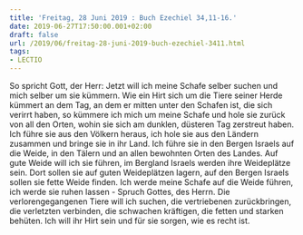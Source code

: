```yaml
---
title: 'Freitag, 28 Juni 2019 : Buch Ezechiel 34,11-16.'
date: 2019-06-27T17:50:00.001+02:00
draft: false
url: /2019/06/freitag-28-juni-2019-buch-ezechiel-3411.html
tags: 
- LECTIO
---
```


So spricht Gott, der Herr: Jetzt will ich meine Schafe selber suchen und mich selber um sie kümmern. Wie ein Hirt sich um die Tiere seiner Herde kümmert an dem Tag, an dem er mitten unter den Schafen ist, die sich verirrt haben, so kümmere ich mich um meine Schafe und hole sie zurück von all den Orten, wohin sie sich am dunklen, düsteren Tag zerstreut haben. Ich führe sie aus den Völkern heraus, ich hole sie aus den Ländern zusammen und bringe sie in ihr Land. Ich führe sie in den Bergen Israels auf die Weide, in den Tälern und an allen bewohnten Orten des Landes. Auf gute Weide will ich sie führen, im Bergland Israels werden ihre Weideplätze sein. Dort sollen sie auf guten Weideplätzen lagern, auf den Bergen Israels sollen sie fette Weide finden. Ich werde meine Schafe auf die Weide führen, ich werde sie ruhen lassen - Spruch Gottes, des Herrn. Die verlorengegangenen Tiere will ich suchen, die vertriebenen zurückbringen, die verletzten verbinden, die schwachen kräftigen, die fetten und starken behüten. Ich will ihr Hirt sein und für sie sorgen, wie es recht ist.